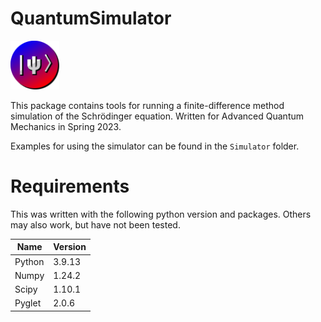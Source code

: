 # QuantumSimulator

<img src="Icons/Icon.svg" title="" alt="" width="78">

This package contains tools for running a finite-difference method simulation of the Schrödinger equation.  Written for Advanced Quantum Mechanics in Spring 2023.

Examples for using the simulator can be found in the `Simulator` folder.

# Requirements

This was written with the following python version and packages.  Others may also work, but have not been tested.

| Name   | Version |
| ------ | ------- |
| Python | 3.9.13  |
| Numpy  | 1.24.2  |
| Scipy  | 1.10.1  |
| Pyglet | 2.0.6   |
